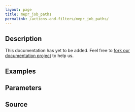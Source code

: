 ```yaml
---
layout: page
title: mepr_job_paths
permalink: /actions-and-filters/mepr_job_paths/
---
```


## Description

This documentation has yet to be added. Feel free to [fork our documentation project](https://github.com/caseproof/memberpress-docs) to help us.

## Examples


## Parameters


## Source

